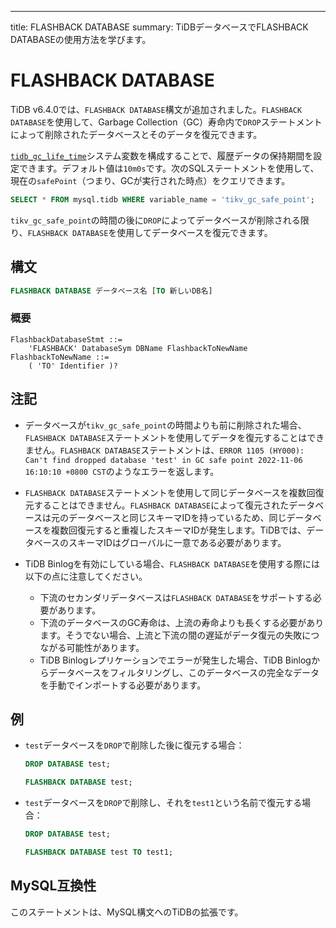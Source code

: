 ---
title: FLASHBACK DATABASE
summary: TiDBデータベースでFLASHBACK DATABASEの使用方法を学びます。

# FLASHBACK DATABASE

TiDB v6.4.0では、`FLASHBACK DATABASE`構文が追加されました。`FLASHBACK DATABASE`を使用して、Garbage Collection（GC）寿命内で`DROP`ステートメントによって削除されたデータベースとそのデータを復元できます。

[`tidb_gc_life_time`](/system-variables.md#tidb_gc_life_time-new-in-v50)システム変数を構成することで、履歴データの保持期間を設定できます。デフォルト値は`10m0s`です。次のSQLステートメントを使用して、現在の`safePoint`（つまり、GCが実行された時点）をクエリできます。

```sql
SELECT * FROM mysql.tidb WHERE variable_name = 'tikv_gc_safe_point';
```

`tikv_gc_safe_point`の時間の後に`DROP`によってデータベースが削除される限り、`FLASHBACK DATABASE`を使用してデータベースを復元できます。

## 構文

```sql
FLASHBACK DATABASE データベース名 [TO 新しいDB名]
```

### 概要

```ebnf+diagram
FlashbackDatabaseStmt ::=
    'FLASHBACK' DatabaseSym DBName FlashbackToNewName
FlashbackToNewName ::=
    ( 'TO' Identifier )?
```

## 注記

* データベースが`tikv_gc_safe_point`の時間よりも前に削除された場合、`FLASHBACK DATABASE`ステートメントを使用してデータを復元することはできません。`FLASHBACK DATABASE`ステートメントは、`ERROR 1105 (HY000): Can't find dropped database 'test' in GC safe point 2022-11-06 16:10:10 +0800 CST`のようなエラーを返します。

* `FLASHBACK DATABASE`ステートメントを使用して同じデータベースを複数回復元することはできません。`FLASHBACK DATABASE`によって復元されたデータベースは元のデータベースと同じスキーマIDを持っているため、同じデータベースを複数回復元すると重複したスキーマIDが発生します。TiDBでは、データベースのスキーマIDはグローバルに一意である必要があります。

* TiDB Binlogを有効にしている場合、`FLASHBACK DATABASE`を使用する際には以下の点に注意してください。

    * 下流のセカンダリデータベースは`FLASHBACK DATABASE`をサポートする必要があります。
    * 下流のデータベースのGC寿命は、上流の寿命よりも長くする必要があります。そうでない場合、上流と下流の間の遅延がデータ復元の失敗につながる可能性があります。
    * TiDB Binlogレプリケーションでエラーが発生した場合、TiDB Binlogからデータベースをフィルタリングし、このデータベースの完全なデータを手動でインポートする必要があります。

## 例

- `test`データベースを`DROP`で削除した後に復元する場合：

    ```sql
    DROP DATABASE test;
    ```

    ```sql
    FLASHBACK DATABASE test;
    ```

- `test`データベースを`DROP`で削除し、それを`test1`という名前で復元する場合：

    ```sql
    DROP DATABASE test;
    ```

    ```sql
    FLASHBACK DATABASE test TO test1;
    ```

## MySQL互換性

このステートメントは、MySQL構文へのTiDBの拡張です。